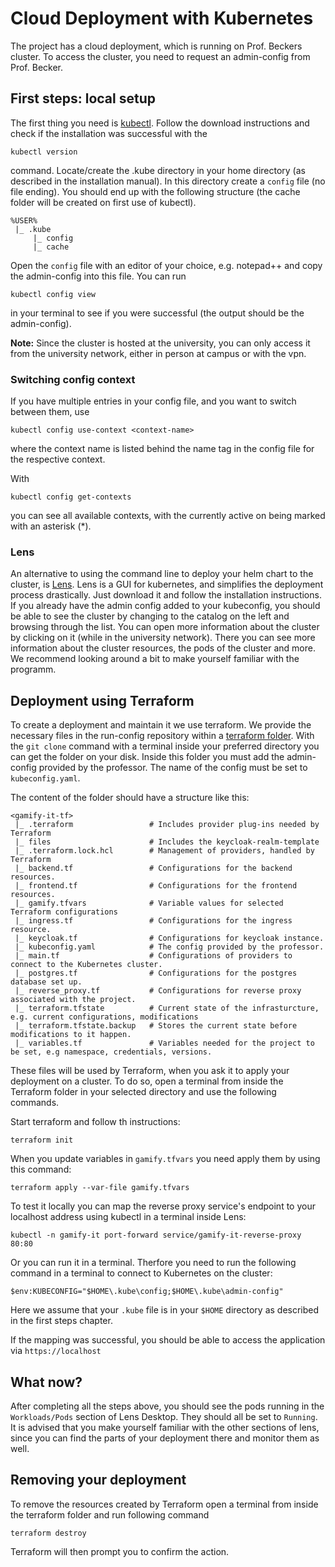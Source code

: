# Cloud Deployment with Kubernetes
The project has a cloud deployment, which is running on Prof. Beckers cluster. To access the cluster,
you need to request an admin-config from Prof. Becker.

## First steps: local setup
The first thing you need is [kubectl](https://kubernetes.io/de/docs/tasks/tools/install-kubectl/).
Follow the download instructions and check if the installation was successful with the 
```shell
kubectl version
```
command. Locate/create the .kube directory in your home directory (as described in the installation manual).
In this directory create a `config` file (no file ending).
You should end up with the following structure (the cache folder will be created on first use of kubectl).
```
%USER%
 |_ .kube
     |_ config 
     |_ cache
```
Open the `config` file with an editor of your choice, e.g. notepad++ and copy the admin-config into this file.
You can run
```shell
kubectl config view
```
in your terminal to see if you were successful (the output should be the admin-config).

**Note:** Since the cluster is hosted at the university, you can only access it from the university network, either 
in person at campus or with the vpn.

### Switching config context
If you have multiple entries in your config file, and you want to switch between them, use 
```shell
kubectl config use-context <context-name>
```
where the context name is listed behind the name tag in the config file for the respective context.

With 
```shell
kubectl config get-contexts
```
you can see all available contexts, with the currently active on being marked with an asterisk (*).

### Lens
An alternative to using the command line to deploy your helm chart to the cluster, is [Lens](https://k8slens.dev/download).
Lens is a GUI for kubernetes, and simplifies the deployment process drastically. Just download it and follow the installation
instructions. \
If you already have the admin config added to your kubeconfig, you should be able to see the cluster by changing
to the catalog on the left and browsing through the list. You can open more information about the cluster by clicking on it
(while in the university network). There you can see more information about the cluster resources, the pods of the cluster
and more. We recommend looking around a bit to make yourself familiar with the programm.

## Deployment using Terraform
To create a deployment and maintain it we use terraform. We provide the necessary files in the run-config repository
within a [terraform folder](https://github.com/Gamify-IT/run-config). With the `git clone` command with a terminal inside your preferred directory you can get the folder on your disk.
Inside this folder you must add the admin-config provided by the professor. The name of the config must be set to `kubeconfig.yaml`.

The content of the folder should have a structure like this:
```
<gamify-it-tf>
 |_ .terraform                 # Includes provider plug-ins needed by Terraform
 |_ files                      # Includes the keycloak-realm-template
 |_ .terraform.lock.hcl        # Management of providers, handled by Terraform
 |_ backend.tf                 # Configurations for the backend resources.
 |_ frontend.tf                # Configurations for the frontend resources.
 |_ gamify.tfvars              # Variable values for selected Terraform configurations
 |_ ingress.tf                 # Configurations for the ingress resource.
 |_ keycloak.tf                # Configurations for keycloak instance.
 |_ kubeconfig.yaml            # The config provided by the professor.
 |_ main.tf                    # Configurations of providers to connect to the Kubernetes cluster.
 |_ postgres.tf                # Configurations for the postgres database set up.
 |_ reverse_proxy.tf           # Configurations for reverse proxy associated with the project.
 |_ terraform.tfstate          # Current state of the infrasturcture, e.g. current configurations, modifications
 |_ terraform.tfstate.backup   # Stores the current state before modifications to it happen.
 |_ variables.tf               # Variables needed for the project to be set, e.g namespace, credentials, versions.
```

These files will be used by Terraform, when you ask it to apply your deployment on a cluster.
To do so, open a terminal from inside the Terraform folder in your selected directory and use the following commands.

Start terraform and follow th instructions:
```shell
terraform init
```

When you update variables in `gamify.tfvars` you need apply them by using this command:
```shell
terraform apply --var-file gamify.tfvars
```

To test it locally you can map the reverse proxy service's endpoint to your localhost address using kubectl in a terminal inside Lens:
```shell
kubectl -n gamify-it port-forward service/gamify-it-reverse-proxy 80:80
```
Or you can run it in a terminal. Therfore you need to run the following command in a terminal to connect to Kubernetes on the cluster:
```shell
$env:KUBECONFIG="$HOME\.kube\config;$HOME\.kube\admin-config"
```
Here we assume that your `.kube` file is in your `$HOME` directory as described in the first steps chapter. 

If the mapping was successful, you should be able to access the application via `https://localhost`

## What now?
After completing all the steps above, you should see the pods running in the `Workloads/Pods` section of Lens Desktop. They should all be set to `Running`.
It is advised that you make yourself familiar with the other sections of lens, since you can find the parts of your deployment there and monitor them as well.

## Removing your deployment
To remove the resources created by Terraform open a terminal from inside the terraform folder and run following command
```shell
terraform destroy
```
Terraform will then prompt you to confirm the action.